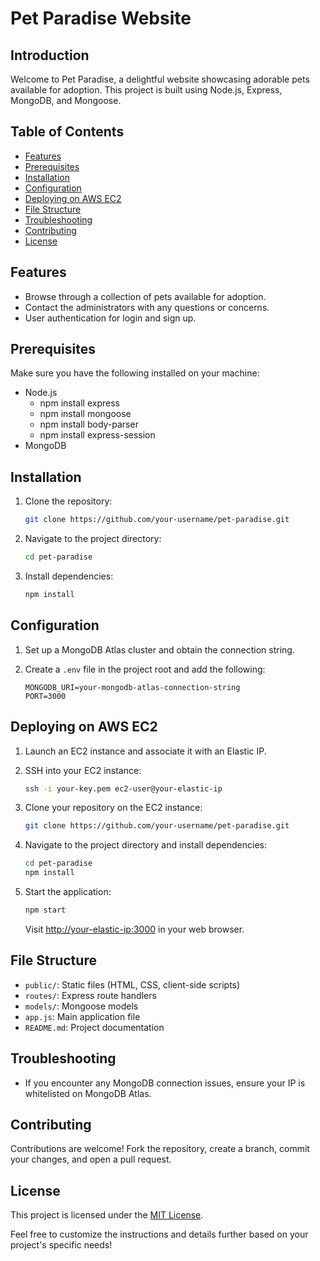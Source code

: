# Pet Paradise Website

## Introduction

Welcome to Pet Paradise, a delightful website showcasing adorable pets available for adoption. This project is built using Node.js, Express, MongoDB, and Mongoose.

## Table of Contents

- [Features](#features)
- [Prerequisites](#prerequisites)
- [Installation](#installation)
- [Configuration](#configuration)
- [Deploying on AWS EC2](#deploying-on-aws-ec2)
- [File Structure](#file-structure)
- [Troubleshooting](#troubleshooting)
- [Contributing](#contributing)
- [License](#license)

## Features

- Browse through a collection of pets available for adoption.
- Contact the administrators with any questions or concerns.
- User authentication for login and sign up.

## Prerequisites

Make sure you have the following installed on your machine:

- Node.js
  - npm install express
  - npm install mongoose
  - npm install body-parser
  - npm install express-session
- MongoDB
  

## Installation

1. Clone the repository:

   ```bash
   git clone https://github.com/your-username/pet-paradise.git
   ```

2. Navigate to the project directory:

   ```bash
   cd pet-paradise
   ```

3. Install dependencies:

   ```bash
   npm install
   ```

## Configuration

1. Set up a MongoDB Atlas cluster and obtain the connection string.

2. Create a `.env` file in the project root and add the following:

   ```env
   MONGODB_URI=your-mongodb-atlas-connection-string
   PORT=3000
   ```

## Deploying on AWS EC2

1. Launch an EC2 instance and associate it with an Elastic IP.

2. SSH into your EC2 instance:

   ```bash
   ssh -i your-key.pem ec2-user@your-elastic-ip
   ```

3. Clone your repository on the EC2 instance:

   ```bash
   git clone https://github.com/your-username/pet-paradise.git
   ```

4. Navigate to the project directory and install dependencies:

   ```bash
   cd pet-paradise
   npm install
   ```

5. Start the application:

   ```bash
   npm start
   ```

   Visit [http://your-elastic-ip:3000](http://your-elastic-ip:3000) in your web browser.

## File Structure

- `public/`: Static files (HTML, CSS, client-side scripts)
- `routes/`: Express route handlers
- `models/`: Mongoose models
- `app.js`: Main application file
- `README.md`: Project documentation

## Troubleshooting

- If you encounter any MongoDB connection issues, ensure your IP is whitelisted on MongoDB Atlas.

## Contributing

Contributions are welcome! Fork the repository, create a branch, commit your changes, and open a pull request.

## License

This project is licensed under the [MIT License](LICENSE).

Feel free to customize the instructions and details further based on your project's specific needs!
